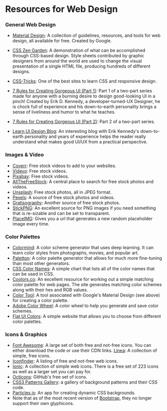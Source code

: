 # Resources for Web Design

### General Web Design

* [Material Design](https://material.io/): A collection of guidelines, resources, and tools for web design, all available for free. Created by Google.

* [CSS Zen Garden](http://www.csszengarden.com/): A demonstration of what can be accomplished through CSS-based design. Style sheets contributed by graphic designers from around the world are used to change the visual presentation of a single HTML file, producing hundreds of different designs.

* [CSS-Tricks](https://css-tricks.com/): One of the best sites to learn CSS and responsive design.

* [7 Rules for Creating Gorgeous UI (Part 1)](https://medium.com/@erikdkennedy/7-rules-for-creating-gorgeous-ui-part-1-559d4e805cda): Part 1 of a two-part series made for anyone with a burning desire to design good-looking UI in a pinch! Created by Erik D. Kennedy, a developer-turned-UX Designer, he is chock full of experience and his down-to-earth personality brings a sense of liveliness and humor to what he teaches.

* [7 Rules for Creating Gorgeous UI (Part 2)](https://medium.com/@erikdkennedy/7-rules-for-creating-gorgeous-ui-part-2-430de537ba96): Part 2 of a two-part series.

* [Learn UI Design Blog](https://learnui.design/blog/): An interesting blog with Erik Kennedy's down-to-earth personality and years of experience helps the reader really understand what makes good UI/UX from a practical perspective.

### Images &amp; Video

* [Coverr](https://coverr.co/): Free stock videos to add to your websites.
* [Videvo](https://www.videvo.net/): Free stock videos.
* [Pixabay](https://pixabay.com/videos/): Free stock videos.
* [AllTheFreeStock](http://allthefreestock.com/): A central place to search for free stock photos and videos.
* [Unsplash](https://unsplash.com/): Free stock photos, all in JPEG format.
* [Pexels](https://www.pexels.com/): A source of free stock photos and videos.
* [Gratisography](https://gratisography.com/): Another source of free stock photos.
* [StickPNG](http://www.stickpng.com/): An excellent source for PNG images if you need something that is re-sizable and can be set to transparent.
* [PlaceIMG](http://www.placeimg.com/): Gives you a url that generates a new random placeholder image every time.

### Color Palettes

* [Colormind](http://colormind.io/): A color scheme generator that uses deep learning. It can learn color styles from photographs, movies, and popular art.
* [Paletton](http://www.paletton.com/): A color palette generator that allows for much more fine-tuning than most other generators.
* [CSS Color Names](http://www.crockford.com/wrrrld/color.html): A simple chart that lists all of the color names that can be used in CSS.
* [Coolors.co](https://coolors.co/): An excellent resource for working out a simple matching color palette for web pages. The site generates matching color schemes along with their hex and RGB values.
* [Color Tool](https://material.io/color/#!/?view.left=0&view.right=0): A tool associated with Google's Material Design (see above) for creating a color palette.
* [Adobe Color Wheel](https://color.adobe.com/create/color-wheel/): A color wheel to help you generate and save color schemes.
* [Flat UI Colors](https://flatuicolors.com/): A simple website that allows you to choose from different color palettes.

### Icons &amp; Graphics

* [Font Awesome](https://fontawesome.com/): A large set of both free and not-free icons. You can either download the code or use their CDN links.
[Linea](http://linea.io/): A collection of simple, free icons.
* [Iconfinder](https://www.iconfinder.com/): A listing of free and not-free web icons.
* [Ionic](https://useiconic.com/): A collection of simple web icons. There is a free set of 223 icons as well as a larger set you can pay for.
* [Octicons](https://octicons.github.com/): GitHub's free set of icons.
* [CSS3 Patterns Gallery](http://lea.verou.me/css3patterns/): a gallery of background patterns and their CSS code.
* [Particles.js](https://vincentgarreau.com/particles.js/): An app for creating dynamic CSS backgrounds.
* Note that as of the most recent version of [Bootstrap](https://getbootstrap.com/), they no longer support their own glyphicons.
